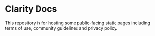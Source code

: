 # Clarity Docs

This repository is for hosting some public-facing static pages including terms of use, community guidelines and privacy policy.
